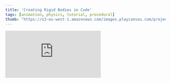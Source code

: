 ```yaml
---
title: 'Creating Rigid Bodies in Code'
tags: [animation, physics, tutorial, procedural]
thumb: "https://s3-eu-west-1.amazonaws.com/images.playcanvas.com/projects/12/442322/BABA92-image-75.jpg"
---
```


<div className="iframe-container">
    <iframe loading="lazy" src="https://playcanv.as/p/w8Hhxovk/" title="Creating Rigid Bodies in Code" webkitallowfullscreen="true" mozallowfullscreen="true" allow="autoplay" allowfullscreen="true" allowvr="" scrolling="no" frameborder="0" />
</div>
